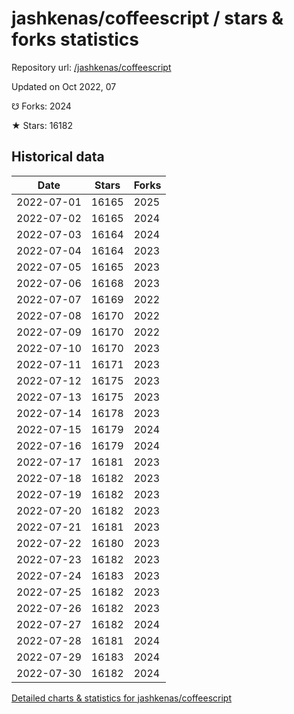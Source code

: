 # jashkenas/coffeescript / stars & forks statistics

Repository url: [/jashkenas/coffeescript](https://github.com/jashkenas/coffeescript)

Updated on Oct 2022, 07

☋ Forks: 2024

★ Stars: 16182

## Historical data
| Date | Stars | Forks |
|------|-------|-------|
| 2022-07-01 | 16165 | 2025 | 
| 2022-07-02 | 16165 | 2024 | 
| 2022-07-03 | 16164 | 2024 | 
| 2022-07-04 | 16164 | 2023 | 
| 2022-07-05 | 16165 | 2023 | 
| 2022-07-06 | 16168 | 2023 | 
| 2022-07-07 | 16169 | 2022 | 
| 2022-07-08 | 16170 | 2022 | 
| 2022-07-09 | 16170 | 2022 | 
| 2022-07-10 | 16170 | 2023 | 
| 2022-07-11 | 16171 | 2023 | 
| 2022-07-12 | 16175 | 2023 | 
| 2022-07-13 | 16175 | 2023 | 
| 2022-07-14 | 16178 | 2023 | 
| 2022-07-15 | 16179 | 2024 | 
| 2022-07-16 | 16179 | 2024 | 
| 2022-07-17 | 16181 | 2023 | 
| 2022-07-18 | 16182 | 2023 | 
| 2022-07-19 | 16182 | 2023 | 
| 2022-07-20 | 16182 | 2023 | 
| 2022-07-21 | 16181 | 2023 | 
| 2022-07-22 | 16180 | 2023 | 
| 2022-07-23 | 16182 | 2023 | 
| 2022-07-24 | 16183 | 2023 | 
| 2022-07-25 | 16182 | 2023 | 
| 2022-07-26 | 16182 | 2023 | 
| 2022-07-27 | 16182 | 2024 | 
| 2022-07-28 | 16181 | 2024 | 
| 2022-07-29 | 16183 | 2024 | 
| 2022-07-30 | 16182 | 2024 | 


[Detailed charts & statistics for jashkenas/coffeescript](https://reviewgithub.com/rep/jashkenas/coffeescript)
